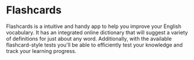 # Flashcards
Flashcards is a intuitive and handy app to help you improve your English vocabulary. It has an integrated online dictionary that will suggest a variety of definitions for just about any word. Additionally, with the available flashcard-style tests you'll be  able to efficiently test your knowledge and track your learning progress.
